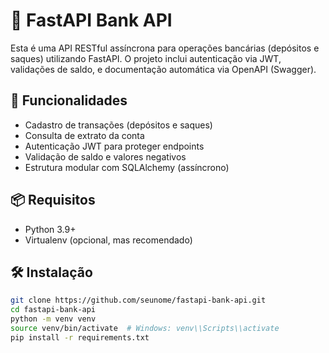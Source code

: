 # 🏦 FastAPI Bank API

Esta é uma API RESTful assíncrona para operações bancárias (depósitos e saques) utilizando FastAPI. O projeto inclui autenticação via JWT, validações de saldo, e documentação automática via OpenAPI (Swagger).

## 🚀 Funcionalidades

- Cadastro de transações (depósitos e saques)
- Consulta de extrato da conta
- Autenticação JWT para proteger endpoints
- Validação de saldo e valores negativos
- Estrutura modular com SQLAlchemy (assíncrono)

## 📦 Requisitos

- Python 3.9+
- Virtualenv (opcional, mas recomendado)

## 🛠️ Instalação

```bash
git clone https://github.com/seunome/fastapi-bank-api.git
cd fastapi-bank-api
python -m venv venv
source venv/bin/activate  # Windows: venv\\Scripts\\activate
pip install -r requirements.txt
